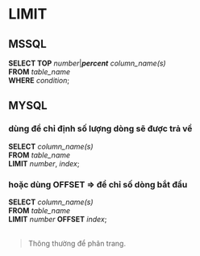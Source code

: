 # LIMIT

## MSSQL

**SELECT TOP** _number_|**_percent_** _column_name(s)_<br>
**FROM** _table_name_<br>
**WHERE** _condition_;

## MYSQL

### dùng để chỉ định số lượng dòng sẽ được trả về

**SELECT** _column_name(s)_<br>
**FROM** _table_name_<br>
**LIMIT** _number_, _index_;

### hoặc dùng OFFSET => để chỉ số dòng bắt đầu

**SELECT** _column_name(s)_<br>
**FROM** _table_name_<br>
**LIMIT** _number_ **OFFSET** _index_;<br><br>

> Thông thường để phân trang.
